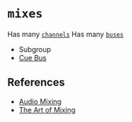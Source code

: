 # `mixes`

Has many [`channels`](../channels) Has many [`buses`](../buses)
  - Subgroup
  - [Cue Bus](https://www.youtube.com/watch?v=RUkZJIqMdxA)


## References

  - [Audio Mixing](https://en.wikipedia.org/wiki/Audio_mixing_(recorded_music))
  - [The Art of Mixing](https://www.youtube.com/watch?v=TEjOdqZFvhY)
